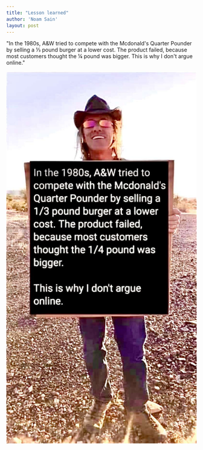 ```yaml
---
title: "Lesson learned"
author: 'Noam Sain'
layout: post
---
```


"In the 1980s, A&amp;W tried to compete with the Mcdonald's Quarter Pounder by selling a &frac13; pound burger at a lower cost. The product failed, because most customers thought the &frac14; pound was bigger. This is why I don't argue online."

![Lesson learned](/assets/2021/2021-03-lesson-learned.jpg "Lesson learned")
